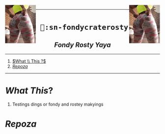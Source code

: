 
<img src="./sn/21.webp" width="100" align="right">
<img src="./sn/21.webp" width="100" align="left">

----
<h1 align="center"><code> 🍰:sn-fondycraterosty </code></h1>
<h2 align="center"><i> Fondy Rosty Yaya </i></h2>

----
1. [$What \\ This ?$](#what--this-)
2. [$Repoza$](#repoza)

----

# $What \ This ?$

1. Testings dings or fondy and rostey makyings 

# $Repoza$